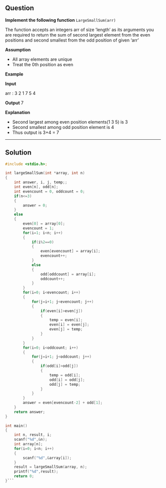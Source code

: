 ## Question

**Implement the following function**
`LargeSmallSum(arr)`

The function accepts an integers arr of size ’length’ as its arguments you are required to return the sum of second largest  element from the even positions and second smallest from the odd position of given ‘arr’

**Assumption**
- All array elements are unique
- Treat the 0th position as even

**Example**

**Input**

arr : 3 2 1 7 5 4

**Output**
7

**Explanation**
- Second largest among even position elements(1 3 5) is 3
- Second smallest among odd position element is 4
- Thus output is 3+4 = 7
___
## Solution

```c
#include <stdio.h>;
 
int largeSmallSum(int *array, int n)
{
    int answer, i, j, temp;;
    int even[n], odd[n];
    int evencount = 0, oddcount = 0;
    if(n<=3)
    {
        answer = 0;
    }
    else
    {
        even[0] = array[0];
        evencount = 1;
        for(i=1; i<n; i++)
        {
            if(i%2==0)
            {
                even[evencount] = array[i];
                evencount++;
            }
            else
            {
                odd[oddcount] = array[i];
                oddcount++;
            }  
        }
        for(i=0; i<evencount; i++)
        {
            for(j=i+1; j<evencount; j++)
            {
                if(even[i]>even[j])
                {
                    temp = even[i];
                    even[i] = even[j];
                    even[j] = temp;
                }
            }
        }
        for(i=0; i<oddcount; i++)
        {
            for(j=i+1; j<oddcount; j++)
            {
                if(odd[i]>odd[j])
                {
                    temp = odd[i];
                    odd[i] = odd[j];
                    odd[j] = temp;
                }
            }
        }
        answer = even[evencount-2] + odd[1];
    }
    return answer;
}
 
int main()
{
    int n, result, i;
    scanf("%d",&n);
    int array[n];
    for(i=0; i<n; i++)
    {
        scanf("%d",&array[i]);
    }
    result = largeSmallSum(array, n);
    printf("%d",result);
    return 0;
}```